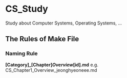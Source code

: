 # CS_Study
Study about Computer Systems, Operating Systems, ...

## The Rules of Make File
### Naming Rule
**[Category]_[Chapter]_Overview_[id].md**
e.g. CS_Chapter1_Overview_jeonghyeoneee.md
